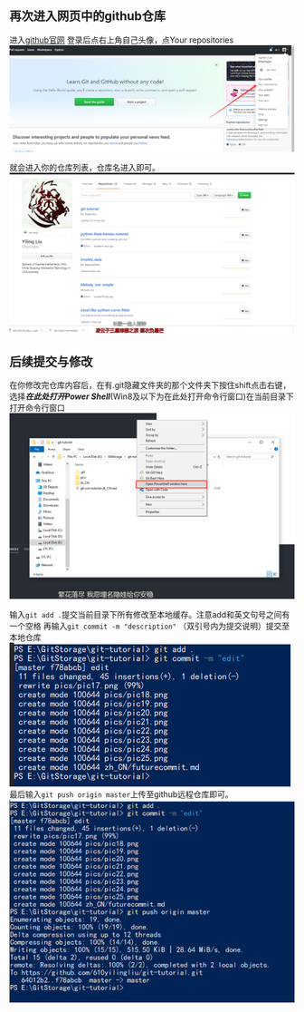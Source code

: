 ## 再次进入网页中的github仓库
进入[github官网](https://github.com/)
登录后点右上角自己头像，点Your repositories
![](../pics/pic31.png)

就会进入你的仓库列表，仓库名进入即可。
![](../pics/pic32.png)

## 后续提交与修改

在你修改完仓库内容后，在有.git隐藏文件夹的那个文件夹下按住shift点击右键，选择***在此处打开Power Shell***(Win8及以下为在此处打开命令行窗口)在当前目录下打开命令行窗口
![](../pics/pic25.png)

输入```git add .```提交当前目录下所有修改至本地缓存。注意add和英文句号之间有一个空格
再输入```git commit -m "description"``` （双引号内为提交说明）提交至本地仓库
![](../pics/pic26.png)
最后输入```git push origin master```上传至github远程仓库即可。
![](../pics/pic27.png)